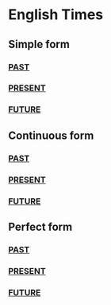 # English Times

## Simple form

### [PAST](simple/PAST.md)
### [PRESENT](simple/PRESENT.md)
### [FUTURE](simple/FUTURE.md)

## Continuous form

### [PAST](continuous/PAST.md)
### [PRESENT](continuous/PRESENT.md)
### [FUTURE](continuous/FUTURE.md)

## Perfect form

### [PAST](perfect/PAST.md)
### [PRESENT](perfect/PRESENT.md)
### [FUTURE](perfect/FUTURE.md)


